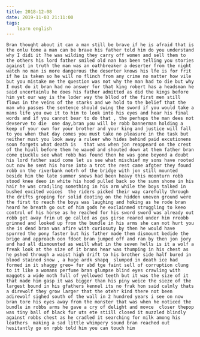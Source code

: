 ```yaml
---
title: 2018-12-08
date: 2019-11-03 21:11:00
tags:
    learn english
---
```

	Bran thought about it can a man still be brave if he is afraid that is the onlu tome a man can be brave his father told him do you understand why I didi it ?he was wilding they carry off women and sell them to the others his lord father smiled old nan has been telling you stories against in truth the man was an oathbreaker a deserter from the night watch no man is more dangerous the deserter knows his lfe is for frit if he is taken so he will no flinch from any crime no matter how vile but you mistake me the question was not why the man had to die but why I must do it bran had no answer for that king robert has a headsman he said uncertainlu he does his father admitted as did the kings before him yet our way is the loder way the bllod of the first men still flows in the veins of the starks and we hold to the belief that the man who passes the sentence should swing the sword if you would take a mans life you owe it to him to look into his eyes and hear his final words and if you cannot bear to do that , the perhaps the man dees not devserve to die	one day,bran you will be robb bannerman holding a keep of your own for your brother and your king and justice will fall to you when that day comes you must take no pleasure in the task but neither must you look away a ruleer who hides behind paid excutionens soon forgets what death is 	that was when jon reappeard on the crest of the hiull before them he waved and shouted down at them father bran come qiucklu see what robb has found then he was gone beyond a doubt his lord father said come let us see what mischief my sons have rooted out now he sent his horse into a trot the rest came afgter they found robb on the riverbank notrh of the bridge with jon still mounted beside him the late summer snows had been heavy this moonturn robb stood knee deeo in white his hood pulled back so the sumn shone in his hair he was crad;ling something in his arm while the boys talked in bushed excited voices	the riders picked their way carefully through the drifts groping for solid dooting on the hidden uneven ground were the first to reach the boys was laughing and hoking as he rode bran heard he breath go out of him gods he exclainmed struggling to keeo control of his horse as he reached for his sword sword was already out robb get away frin ut ge called as gus girse reared under him rreobb grinned and looked up from the bundle in his arms she can not hurt you she is dead bran was afire with curiosuty by then he would have spurred the pony faster but his father made them dismount bedide the brige and approach oon fdoot bran jumped off and ran by then jon jory and had all dismounted as weill what in the seven hells is it a wolf a freak look at the size of it brans hear was thumping in his chest as he pshed through a waist high drift to his brother side half bured in blood stained snow , a huge ardk shapq  slumped in death ice had formed in it shaggy greo= fur abd tge faint sell of corruption clung to it like a womans perfume bran glumpse blind eyes crawling with maggots a wide moth full of yellowed teeth but it was the size of it that made him gasp it was bigger than his piny weice the sieze of the largest bound in his gfathers kennel its no frak hon said calmly thats a direwolf they grow larger that the otehr kind there not been adirewolf sighed south of the wall in 2 hundred years i see on now bran tore his eyes away from the monster that was when he noticed the bundle in robbs arms he gave a cry of delight and movce  closer thepop was tiny ball of black fur uts ete stiill closed it nuzzled blindly against robbs chest as he cradled it searching for milk among his leathers  making a sad little whimpery sound bran reached out hesitantly go on rpbb told him you can touch him